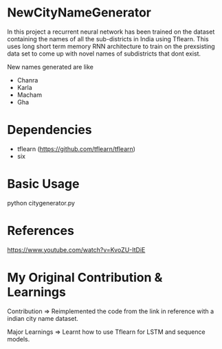 # NewCityNameGenerator

In this project a recurrent neural network has been trained on the dataset containing the names of all the sub-districts in India using Tflearn. This uses long short term memory RNN architecture to train on the prexsisting data set to come up with novel names of subdistricts that dont exist.

New names generated are like
* Chanra
* Karla
* Macham
* Gha

# Dependencies

* tflearn (https://github.com/tflearn/tflearn)
* six

# Basic Usage

python citygenerator.py

# References

https://www.youtube.com/watch?v=KvoZU-ItDiE

# My Original Contribution & Learnings

Contribution =>
Reimplemented the code from the link in reference with a indian city name dataset.

Major Learnings => 
Learnt how to use Tflearn for LSTM and sequence models.
